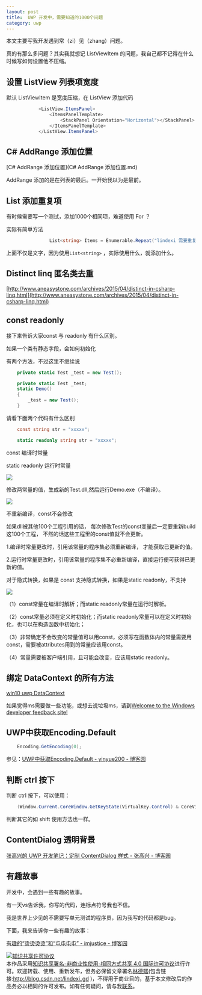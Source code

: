 ```yaml
---
layout: post
title:  UWP 开发中，需要知道的1000个问题 
category: uwp 
---
```


本文主要写我开发遇到常（zi）见（zhang）问题。

<!--more-->
<!-- csdn -->



<div id="toc"></div>

真的有那么多问题？其实我就想记 ListViewItem 的问题，我自己都不记得在什么时候写如何设置他不压缩。

## 设置 ListView 列表项宽度

默认 ListViewItem 是宽度压缩，在 ListView 添加代码


```csharp
            <ListView.ItemsPanel>
                <ItemsPanelTemplate>
                    <StackPanel Orientation="Horizontal"></StackPanel>
                </ItemsPanelTemplate>
            </ListView.ItemsPanel>
```


##  C# AddRange 添加位置

[C# AddRange 添加位置](C# AddRange 添加位置.md)

AddRange 添加的是在列表的最后。一开始我以为是最前。

## List 添加重复项

有时候需要写一个测试，添加1000个相同项，难道使用 For ？

实际有简单方法


```csharp
                List<string> Items = Enumerable.Repeat("lindexi 需要重复文字", n/*多少个*/).ToList();

```

上面不仅是文字，因为使用`List<string>` ，实际使用什么，就添加什么。

## Distinct linq 匿名类去重

[http://www.aneasystone.com/archives/2015/04/distinct-in-csharp-linq.html](http://www.aneasystone.com/archives/2015/04/distinct-in-csharp-linq.html)

## const readonly

接下来告诉大家const 与 readonly 有什么区别。

如果一个类有静态字段，会如何初始化

有两个方法，不过这里不继续说

```csharp
    private static Test _test = new Test();


```


```csharp
    private static Test _test;
    static Demo()
    {
        _test = new Test();
    }
```
请看下面两个代码有什么区别

```csharp
    const string str = "xxxxx";
```


```csharp
    static readonly string str = "xxxxx";
```

const            编译时常量

static readonly      运行时常量

![](http://7xqpl8.com1.z0.glb.clouddn.com/AwCCAwMAItoFADbzBgABAAQArj4BAGZDAgBo6AkA6Nk%3D%2F2017413171510.jpg)

修改两常量的值，生成新的Test.dll,然后运行Demo.exe（不编译）。

![](http://7xqpl8.com1.z0.glb.clouddn.com/AwCCAwMAItoFADbzBgABAAQArj4BAGZDAgBo6AkA6Nk%3D%2F2017413171544.jpg)

不重新编译，const不会修改

如果dll被其他100个工程引用的话，
每次修改Test的const变量后一定要重新build这100个工程，
不然的话这些工程里的const值就不会更新。

1.编译时常量更改时，引用该常量的程序集必须重新编译，
才能获取已更新的值。

2.运行时常量更改时，引用该常量的程序集不必重新编译，直接运行便可获得已更新的值。

对于隐式转换，如果是 const 支持隐式转换，如果是static readonly，不支持

![](http://7xqpl8.com1.z0.glb.clouddn.com/AwCCAwMAItoFADbzBgABAAQArj4BAGZDAgBo6AkA6Nk%3D%2F2017413171641.jpg)

（1）const常量在编译时解析；而static readonly常量在运行时解析。

（2）const常量必须在定义时初始化；而static readonly常量可以在定义时初始化，也可以在构造函数中初始化；

（3）非常确定不会改变的常量值可以用const，必须写在函数体内的常量需要用const，需要被attributes用到的常量应该用const。

（4）常量需要被客户端引用，且可能会改变，应该用static readonly。

## 绑定 DataContext 的所有方法

[win10 uwp DataContext](http://lindexi.oschina.io/lindexi/post/win10-uwp-DataContext/)

如果觉得ms需要做一些功能，或想去说垃圾ms，请到[Welcome to the Windows developer feedback site!](https://wpdev.uservoice.com/)

## UWP中获取Encoding.Default


```csharp
    Encoding.GetEncoding(0);
```

参见：[UWP中获取Encoding.Default - yinyue200 - 博客园](http://www.cnblogs.com/yinyue200/p/6339738.html)

## 判断 ctrl 按下

判断 ctrl 按下，可以使用：


```csharp
    (Window.Current.CoreWindow.GetKeyState(VirtualKey.Control) & CoreVirtualKeyStates.Down) != 0
```

判断其它的如 shift 使用方法也一样。

## ContentDialog 透明背景

[张高兴的 UWP 开发笔记：定制 ContentDialog 样式 - 张高兴 - 博客园](http://www.cnblogs.com/zhanggaoxing/p/6617806.html)

## 有趣故事

开发中，会遇到一些有趣的故事。

有一天vs告诉我，你写的代码，连标点符号我也不信。

我是世界上少见的不需要写单元测试的程序员，因为我写的代码都是bug。

下面，我来告诉你一些有趣的故事：

[有趣的“烫烫烫烫”和“屯屯屯屯” - imjustice - 博客园](http://www.cnblogs.com/imjustice/archive/2012/03/05/2623915.html)


<a rel="license" href="http://creativecommons.org/licenses/by-nc-sa/4.0/"><img alt="知识共享许可协议" style="border-width:0" src="https://licensebuttons.net/l/by-nc-sa/4.0/88x31.png" /></a><br />本作品采用<a rel="license" href="http://creativecommons.org/licenses/by-nc-sa/4.0/">知识共享署名-非商业性使用-相同方式共享 4.0 国际许可协议</a>进行许可。欢迎转载、使用、重新发布，但务必保留文章署名[林德熙](http://blog.csdn.net/lindexi_gd)(包含链接:http://blog.csdn.net/lindexi_gd )，不得用于商业目的，基于本文修改后的作品务必以相同的许可发布。如有任何疑问，请与我[联系](mailto:lindexi_gd@163.com)。  
